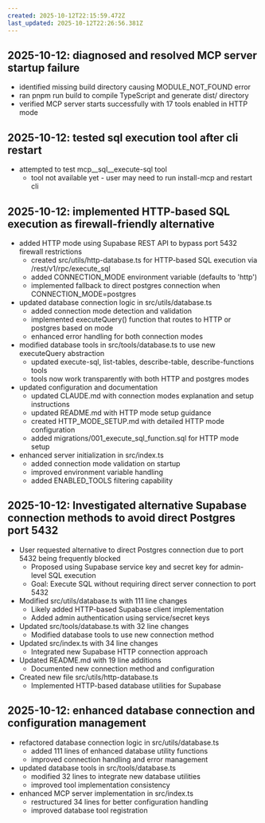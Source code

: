 ```yaml
---
created: 2025-10-12T22:15:59.472Z
last_updated: 2025-10-12T22:26:56.381Z
---
```

## 2025-10-12: diagnosed and resolved MCP server startup failure

- identified missing build directory causing MODULE_NOT_FOUND error
- ran pnpm run build to compile TypeScript and generate dist/ directory
- verified MCP server starts successfully with 17 tools enabled in HTTP mode

## 2025-10-12: tested sql execution tool after cli restart

- attempted to test mcp__sql__execute-sql tool
  - tool not available yet - user may need to run install-mcp and restart cli

## 2025-10-12: implemented HTTP-based SQL execution as firewall-friendly alternative

- added HTTP mode using Supabase REST API to bypass port 5432 firewall restrictions
  - created src/utils/http-database.ts for HTTP-based SQL execution via /rest/v1/rpc/execute_sql
  - added CONNECTION_MODE environment variable (defaults to 'http')
  - implemented fallback to direct postgres connection when CONNECTION_MODE=postgres
- updated database connection logic in src/utils/database.ts
  - added connection mode detection and validation
  - implemented executeQuery() function that routes to HTTP or postgres based on mode
  - enhanced error handling for both connection modes
- modified database tools in src/tools/database.ts to use new executeQuery abstraction
  - updated execute-sql, list-tables, describe-table, describe-functions tools
  - tools now work transparently with both HTTP and postgres modes
- updated configuration and documentation
  - updated CLAUDE.md with connection modes explanation and setup instructions
  - updated README.md with HTTP mode setup guidance
  - created HTTP_MODE_SETUP.md with detailed HTTP mode configuration
  - added migrations/001_execute_sql_function.sql for HTTP mode setup
- enhanced server initialization in src/index.ts
  - added connection mode validation on startup
  - improved environment variable handling
  - added ENABLED_TOOLS filtering capability

## 2025-10-12: Investigated alternative Supabase connection methods to avoid direct Postgres port 5432

- User requested alternative to direct Postgres connection due to port 5432 being frequently blocked
  - Proposed using Supabase service key and secret key for admin-level SQL execution
  - Goal: Execute SQL without requiring direct server connection to port 5432
- Modified src/utils/database.ts with 111 line changes
  - Likely added HTTP-based Supabase client implementation
  - Added admin authentication using service/secret keys
- Updated src/tools/database.ts with 32 line changes
  - Modified database tools to use new connection method
- Updated src/index.ts with 34 line changes
  - Integrated new Supabase HTTP connection approach
- Updated README.md with 19 line additions
  - Documented new connection method and configuration
- Created new file src/utils/http-database.ts
  - Implemented HTTP-based database utilities for Supabase

## 2025-10-12: enhanced database connection and configuration management

- refactored database connection logic in src/utils/database.ts
  - added 111 lines of enhanced database utility functions
  - improved connection handling and error management
- updated database tools in src/tools/database.ts
  - modified 32 lines to integrate new database utilities
  - improved tool implementation consistency
- enhanced MCP server implementation in src/index.ts
  - restructured 34 lines for better configuration handling
  - improved database tool registration


